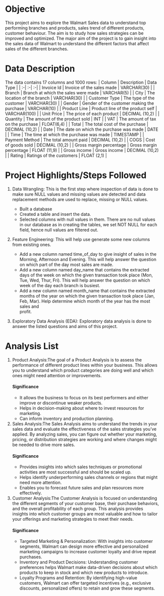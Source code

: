 # Objective
This project aims to explore the Walmart Sales data to understand top performing branches and products, sales trend of different products, customer behaviour. The aim is to study how sales strategies can be improved and optimized.
The major aim of the project is to gain insight into the sales data of Walmart to understand the different factors that affect sales of the different branches.
# Data Description
The data contains 17 columns and 1000 rows:
  | Column | Description | Data Type |
  | :-| :-| :-|
  | Invoice Id | Invoice of the sales made | VARCHAR(30) |
  | Branch | Branch at which the sales were made | VARCHAR(5) |
  | City | The location of the branch | VARCHAR(30) |
  | Customer Type | The type of the customer | VARCHAR(30) | 
  | Gender | Gender of the customer making the purchase | VARCHAR(10) |
  | Product Line | Product line of the product self | VARCHAR(100) |
  | Unit Price | The price of each product | DECIMAL (10,2) |
  | Quantity | The amount of the product sold | INT |
  | VAT | The amount of tax on the purchase | FLOAT(6,4) |
  | Total | The total cost of the purchase | DECIMAL (10,2) |
  | Date | The date on which the purchase was made | DATE |
  | Time | The time at which the purchase was made | TIMESTAMP |
  | Payment Method | The total amount paid | DECIMAL (10,2) |
  | COGS | Cost of goods sold | DECIMAL (10,2) |
  | Gross margin percentage | Gross margin percentage | FLOAT (11,9) |
  | Gross income | Gross income | DECIMAL (10,2) |
  | Rating | Ratings of the customers | FLOAT (2,1) |

# Project Highlights/Steps Followed
1. Data Wrangling: This is the first step where inspection of data is done to make sure NULL values and missing values are detected and data replacement methods are used to replace, missing or NULL values.
   - Built a database
   - Created a table and insert the data.
   - Selected columns with null values in them. There are no null values in our database as in creating the tables, we set NOT NULL for each field, hence null values are filtered out.

2. Feature Engineering: This will help use generate some new columns from existing ones.
   -	Add a new column named time_of_day to give insight of sales in the Morning, Afternoon and Evening. This will help answer the question on which part of the day most sales are made.
   -  Add a new column named day_name that contains the extracted days of the week on which the given transaction took place (Mon, Tue, Wed, Thur, Fri). This will help answer the question on which week of the day       each branch is busiest.
   - Add a new column named month_name that contains the extracted months of the year on which the given transaction took place (Jan, Feb, Mar). Help determine which month of the year has the most sales and     
      profit.
3. Exploratory Data Analysis (EDA): Exploratory data analysis is done to answer the listed questions and aims of this project.

# Analysis List
1. Product Analysis:The goal of a Product Analysis is to assess the performance of different product lines within your business. This allows you to understand which product categories are doing well and which 
   ones might need attention or improvements.
   #### Significance
      - It allows the business to focus on its best performers and either improve or discontinue weaker products.
      - Helps in decision-making about where to invest resources for marketing.
      - Can inform inventory and production planning.
2. Sales Analysis:The Sales Analysis aims to understand the trends in your sales data and evaluate the effectiveness of the sales strategies you’ve applied. By analyzing sales, you can figure out whether your        marketing, pricing, or distribution strategies are working and where changes might be needed to drive more sales.
   #### Significance
     - Provides insights into which sales techniques or promotional activities are most successful and should be scaled up.
     - Helps identify underperforming sales channels or regions that might need more attention.
     - Enables you to forecast future sales and plan resources more effectively.
3. Customer Analysis:The Customer Analysis is focused on understanding the different segments of your customer base, their purchase behaviors, and the overall profitability of each group. This analysis provides 
   insights into which customer groups are most valuable and how to tailor your offerings and marketing strategies to meet their needs.
   #### Significance
      - Targeted Marketing & Personalization: With insights into customer segments, Walmart can design more effective and personalized marketing campaigns to increase customer loyalty and drive repeat purchases.
      - Inventory and Product Decisions: Understanding customer preferences helps Walmart make data-driven decisions about which products to keep in stock and which new products to introduce.
      - Loyalty Programs and Retention: By identifying high-value customers, Walmart can offer targeted incentives (e.g., exclusive discounts, personalized offers) to retain and grow these segments.
